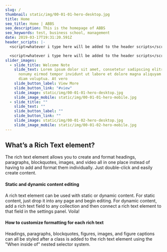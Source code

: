 ```yaml
---
slug: /
thumbnail: static/img/00-01-01-hero-desktop.jpg
title: Home
seo_title: Home | ABBS
seo_description: This is the homepage of ABBS
seo_keywords: test, business school, management
date: 2019-03-17T19:31:20.591Z
header_scripts: |-
  <script>whatever i type here will be added to the header scripts</script>

  <script>whatever i type here will be added to the header scripts</script>
slider_images:
  - slide_title: Welcome Note
    slide_text: Lorem ipsum dolor sit amet, consetetur sadipscing elitr, sed diam
      nonumy eirmod tempor invidunt ut labore et dolore magna aliquyam erat, sed
      diam voluptua. At vero
    slide_button_label: View More
    slide_button_link: "#view"
    slide_image: static/img/00-01-01-hero-desktop.jpg
    slide_image_mobile: static/img/00-01-01-hero-mobile.jpg
  - slide_title: ""
    slide_text: ""
    slide_button_label: ""
    slide_button_link: ""
    slide_image: static/img/00-01-02-hero-desktop.jpg
    slide_image_mobile: static/img/00-01-02-hero-mobile.jpg
---
```

<h2>What’s a Rich Text element?</h2>
            <p>The rich text element allows you to create and format headings, paragraphs, blockquotes, images, and video all in one place instead of having to add and format them individually. Just double-click and easily create content.</p>
            <h4>Static and dynamic content editing</h4>
            <p>A rich text element can be used with static or dynamic content. For static content, just drop it into any page and begin editing. For dynamic content, add a rich text field to any collection and then connect a rich text element to that field in the settings panel. Voila!</p>
            <h4>How to customize formatting for each rich text</h4>
            <p>Headings, paragraphs, blockquotes, figures, images, and figure captions can all be styled after a class is added to the rich text element using the &quot;When inside of&quot; nested selector system.</p>
            <h2>‍</h2>